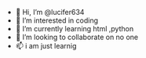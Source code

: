 - 👋 Hi, I’m @lucifer634
- 👀 I’m interested in coding 
- 🌱 I’m currently learning html ,python 
- 💞️ I’m looking to collaborate on no one 
- 📫 i am just learnig 

<!---
lucifer634/lucifer634 is a ✨ special ✨ repository because its `README.md` (this file) appears on your GitHub profile.
You can click the Preview link to take a look at your changes.
--->
